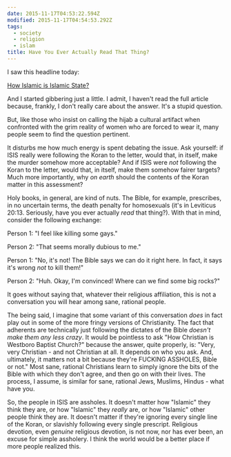 ```yaml
---
date: 2015-11-17T04:53:22.594Z
modified: 2015-11-17T04:54:53.292Z
tags:
  - society
  - religion
  - islam
title: Have You Ever Actually Read That Thing?
---
```


I saw this headline today:

[How Islamic is Islamic State?][1]

And I started gibbering just a little.  I admit, I haven't read the full
article because, frankly, I don't really care about the answer.  It's a
stupid question.

But, like those who insist on calling the hijab a cultural artifact when
confronted with the grim reality of women who are forced to wear it, many
people seem to find the question pertinent.

It disturbs me how much energy is spent debating the issue.  Ask yourself:
if ISIS really were following the Koran to the letter, would that, in
itself, make the murder somehow more acceptable?  And if ISIS were *not*
following the Koran to the letter, would that, in itself, make them somehow
fairer targets?  Much more importantly, why *on earth* should the contents
of the Koran matter in this assessment?

Holy books, in general, are kind of nuts.  The Bible, for example,
prescribes, in no uncertain terms, the death penalty for homosexuals (it's
in Leviticus 20:13.  Seriously, have you ever actually *read* that thing?).
With that in mind, consider the following exchange:

Person 1: "I feel like killing some gays."

Person 2: "That seems morally dubious to me."

Person 1: "No, it's not!  The Bible says we can do it right here.  In fact,
it says it's wrong *not* to kill them!"

Person 2: "Huh.  Okay, I'm convinced!  Where can we find some big rocks?"

It goes without saying that, whatever their religious affiliation, this is
not a conversation you will hear among sane, rational people.

The being said, I imagine that some variant of this conversation *does* in
fact play out in some of the more fringy versions of Christianity.  The fact
that adherents are technically just following the dictates of the Bible
*doesn't make them any less crazy*.  It would be pointless to ask "How
Christian is Westboro Baptist Church?" because the answer, quite properly,
is: "Very, very Christian - and not Christian at all.  It depends on who you
ask.  And, ultimately, it matters not a bit because they're FUCKING
ASSHOLES, Bible or not."  Most sane, rational Christians learn to simply
ignore the bits of the Bible with which they don't agree, and then go on
with their lives.  The process, I assume, is similar for sane, rational
Jews, Muslims, Hindus - what have you.

So, the people in ISIS are assholes.  It doesn't matter how "Islamic" they
think they are, or how "Islamic" they *really* are, or how "Islamic" other
people think they are.  It doesn't matter if they're ignoring every single
line of the Koran, or slavishly following every single prescript.  Religious
devotion, even *genuine* religious devotion, is not now, nor has ever been,
an excuse for simple assholery.  I think the world would be a better place
if more people realized this.

[1]: http://www.newstatesman.com/world-affairs/2015/03/mehdi-hasan-how-islamic-islamic-state
